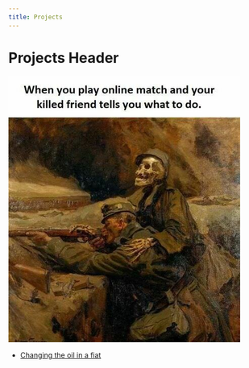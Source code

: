 ```yaml
---
title: Projects
---
```


# Projects Header

![game meme](/assets/imgs/test.jpg)

* [Changing the oil in a fiat][0]

[0]: /projects/fiat_oil/

